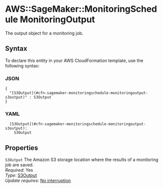 # AWS::SageMaker::MonitoringSchedule MonitoringOutput<a name="aws-properties-sagemaker-monitoringschedule-monitoringoutput"></a>

The output object for a monitoring job\.

## Syntax<a name="aws-properties-sagemaker-monitoringschedule-monitoringoutput-syntax"></a>

To declare this entity in your AWS CloudFormation template, use the following syntax:

### JSON<a name="aws-properties-sagemaker-monitoringschedule-monitoringoutput-syntax.json"></a>

```
{
  "[S3Output](#cfn-sagemaker-monitoringschedule-monitoringoutput-s3output)" : S3Output
}
```

### YAML<a name="aws-properties-sagemaker-monitoringschedule-monitoringoutput-syntax.yaml"></a>

```
  [S3Output](#cfn-sagemaker-monitoringschedule-monitoringoutput-s3output): 
    S3Output
```

## Properties<a name="aws-properties-sagemaker-monitoringschedule-monitoringoutput-properties"></a>

`S3Output`  <a name="cfn-sagemaker-monitoringschedule-monitoringoutput-s3output"></a>
The Amazon S3 storage location where the results of a monitoring job are saved\.  
*Required*: Yes  
*Type*: [S3Output](aws-properties-sagemaker-monitoringschedule-s3output.md)  
*Update requires*: [No interruption](https://docs.aws.amazon.com/AWSCloudFormation/latest/UserGuide/using-cfn-updating-stacks-update-behaviors.html#update-no-interrupt)